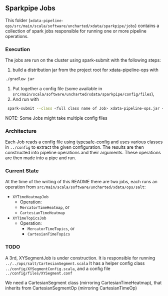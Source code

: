 ## Sparkpipe Jobs
This folder (`xdata-pipeline-ops/src/main/scala/software/uncharted/xdata/sparkpipe/jobs`) contains a collection of spark jobs responsible for running one or more pipeline operations.
### Execution
The jobs are run on the cluster using spark-submit with the following steps:
1. build a distribution jar from the project root for xdata-pipeline-ops with
```bash
./gradlew jar
```
1. Put together a config file (some available in `src/main/scala/software/uncharted/xdata/sparkpipe/config/files`),
1. And run with
```bash
 spark-submit --class <full class name of Job> xdata-pipeline-ops.jar <config-file>
```
NOTE: Some Jobs might take multiple config files

### Architecture
Each Job reads a config file using [typesafe-config](https://github.com/typesafehub/config) and uses various classes in `../config` to extract the given configuration. The results are then constructed into pipeline operations and their arguments. These operations are then made into a pipe and run.

### Current State
At the time of the writing of this README there are two jobs, each runs an operation from `src/main/scala/software/uncharted/xdata/ops/salt`:
- `XYTimeHeatmapJob`
  - Operation:
   - `MercatorTimeHeatmap`, or
   - `CartesianTimeHeatmap`
- `XYTimeTopicsJob`
  - Operation:
    - `MercatorTimeTopics`, or
    - `CartesianTimeTopics`

### TODO
A 3rd, XYSegmentJob is under construction. It is responsible for running `../../ops/salt/CartesianSegment.scala`
It has a helper config class `../config/XYSegmentConfig.scala`, and a config file `../config/files/XYSegment.conf`

We need a CartesianSegment class (mirroring CartesianTimeHeatmap), that inherits from CartesianSegmentOp (mirroring CartesianTimeOp)

